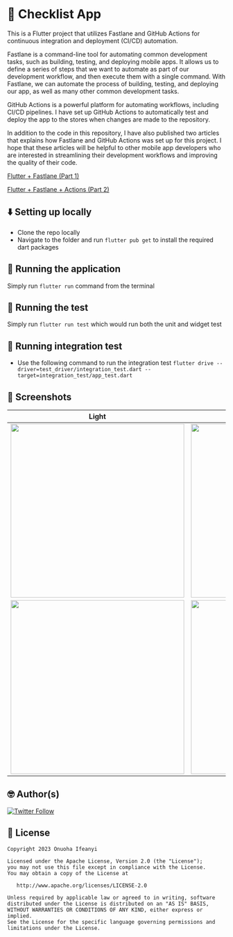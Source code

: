 # 🔖 Checklist App

This is a Flutter project that utilizes Fastlane and GitHub Actions for continuous integration and deployment (CI/CD) automation.

Fastlane is a command-line tool for automating common development tasks, such as building, testing, and deploying mobile apps. It allows us to define a series of steps that we want to automate as part of our development workflow, and then execute them with a single command. With Fastlane, we can automate the process of building, testing, and deploying our app, as well as many other common development tasks.

GitHub Actions is a powerful platform for automating workflows, including CI/CD pipelines. I have set up GitHub Actions to automatically  test and deploy the app to the stores when changes are made to the repository.

In addition to the code in this repository, I have also published two articles that explains how Fastlane and GitHub Actions was set up for this project. I hope that these articles will be helpful to other mobile app developers who are interested in streamlining their development workflows and improving the quality of their code.

[Flutter + Fastlane (Part 1)](https://o-ifeanyi.hashnode.dev/flutter-fastlane-part-1)

[Flutter + Fastlane + Actions (Part 2)](https://o-ifeanyi.hashnode.dev/flutter-fastlane-github-actions-part-2)

## ⬇️ Setting up locally 
- Clone the repo locally
- Navigate to the folder and run `flutter pub get` to install the required dart packages

## 📱 Running the application
Simply run `flutter run` command from the terminal

## 🧪 Running the test
Simply run `flutter run test` which would run both the unit and widget test

## 🤖 Running integration test
- Use the following command to run the integration test `flutter drive --driver=test_driver/integration_test.dart --target=integration_test/app_test.dart`

## 📸 Screenshots
| Light | Dark |
|------|-------|
|<img src="https://user-images.githubusercontent.com/60583263/233743953-001b6150-18e2-4a97-a4a0-06b12658c19f.png" width="400"> |  <img src="https://user-images.githubusercontent.com/60583263/233744004-2b5378ec-4e9b-424e-8b93-7bcdb6caed7c.png" width="400">|
|<img src="https://user-images.githubusercontent.com/60583263/233743985-545f9cea-d37c-4d59-ba6d-fef7e82ad5dd.png" width="400"> |  <img src="https://user-images.githubusercontent.com/60583263/233744027-243b72b4-0269-4d6f-9218-10ed63312186.png" width="400">|

## 🤓 Author(s)
[![Twitter Follow](https://img.shields.io/twitter/follow/onuoha_ifeanyi.svg?style=social)](https://twitter.com/onuoha_ifeanyi)

## 🔖 License
    Copyright 2023 Onuoha Ifeanyi

    Licensed under the Apache License, Version 2.0 (the "License");
    you may not use this file except in compliance with the License.
    You may obtain a copy of the License at

       http://www.apache.org/licenses/LICENSE-2.0

    Unless required by applicable law or agreed to in writing, software
    distributed under the License is distributed on an "AS IS" BASIS,
    WITHOUT WARRANTIES OR CONDITIONS OF ANY KIND, either express or implied.
    See the License for the specific language governing permissions and
    limitations under the License.
